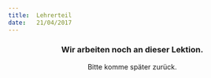 ```yaml
---
title:  Lehrerteil
date:   21/04/2017
---
```


### <center>Wir arbeiten noch an dieser Lektion.</center>
<center>Bitte komme später zurück.</center>